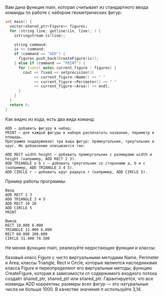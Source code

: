 Вам дана функция main, которая считывает из стандартного ввода команды по работе с набором геометрических фигур:
```cpp
int main() {
  vector<shared_ptr<Figure>> figures;
  for (string line; getline(cin, line); ) {
    istringstream is(line);

    string command;
    is >> command;
    if (command == "ADD") {
      figures.push_back(CreateFigure(is));
    } else if (command == "PRINT") {
      for (const auto& current_figure : figures) {
        cout << fixed << setprecision(3)
             << current_figure->Name() << " "
             << current_figure->Perimeter() << " "
             << current_figure->Area() << endl;
      }
    }
  }
  return 0;
}
```
Как видно из кода, есть два вида команд:
```
ADD — добавить фигуру в набор;
PRINT — для каждой фигуры в наборе распечатать название, периметр и площадь.
Программа поддерживает три вида фигур: прямоугольник, треугольник и круг. Их добавление описывается так:
```
```
ADD RECT width height — добавить прямоугольник с размерами width и height (например, ADD RECT 2 3).
ADD TRIANGLE a b c — добавить треугольник со сторонами a, b и c (например, ADD TRIANGLE 3 4 5).
ADD CIRCLE r — добавить круг радиуса r (например, ADD CIRCLE 5).
```
Пример работы программы
```
Ввод
ADD RECT 2 3
ADD TRIANGLE 3 4 5
ADD RECT 10 20
ADD CIRCLE 5
PRINT
```
```
Вывод
RECT 10.000 6.000
TRIANGLE 12.000 6.000
RECT 60.000 200.000
CIRCLE 31.400 78.500
```
Не меняя функцию main, реализуйте недостающие функции и классы:

базовый класс Figure с чисто виртуальными методами Name, Perimeter и Area;
классы Triangle, Rect и Circle, которые являются наследниками класса Figure и переопределяют его виртуальные методы;
функцию CreateFigure, которая в зависимости от содержимого входного потока создаёт shared_ptr<Rect>, shared_ptr<Triangle> или shared_ptr<Circle>.
Гарантируется, что все команды ADD корректны; размеры всех фигур — это натуральные числа не больше 1000. В качестве значения π используйте 3,14.

